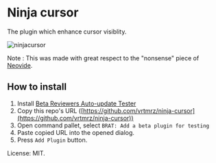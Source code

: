 # Ninja cursor

The plugin which enhance cursor visiblity.

![ninjacursor](https://user-images.githubusercontent.com/45774780/177967934-ffcb90b0-2330-4c58-a0dd-2defcf2d7b9e.gif)

Note : This was made with great respect to the "nonsense" piece of [Neovide](https://github.com/neovide/neovide).

## How to install

1.  Install [Beta Reviewers Auto-update Tester](https://github.com/TfTHacker/obsidian42-brat)
2.  Copy this repo's URL ([https://github.com/vrtmrz/ninja-cursor](https://github.com/vrtmrz/ninja-cursor))
3.  Open command pallet, select `BRAT: Add a beta plugin for testing`
4.  Paste copied URL into the opened dialog.
5.  Press `Add Plugin` button.

License: MIT.